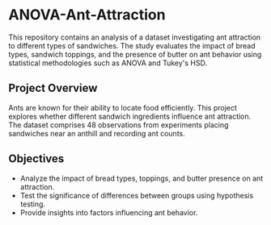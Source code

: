 # ANOVA-Ant-Attraction
This repository contains an analysis of a dataset investigating ant attraction to different types of sandwiches. The study evaluates the impact of bread types, sandwich toppings, and the presence of butter on ant behavior using statistical methodologies such as ANOVA and Tukey's HSD.

## Project Overview
Ants are known for their ability to locate food efficiently. This project explores whether different sandwich ingredients influence ant attraction. The dataset comprises 48 observations from experiments placing sandwiches near an anthill and recording ant counts.

## Objectives
- Analyze the impact of bread types, toppings, and butter presence on ant attraction.
- Test the significance of differences between groups using hypothesis testing.
- Provide insights into factors influencing ant behavior.

